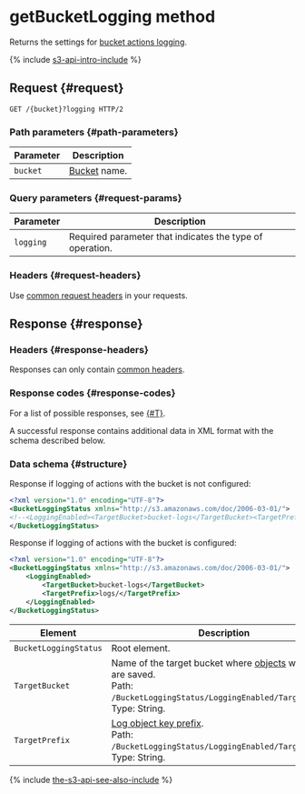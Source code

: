 # getBucketLogging method


Returns the settings for [bucket actions logging](../../../concepts/server-logs.md).

{% include [s3-api-intro-include](../../../../_includes/storage/s3-api-intro-include.md) %}

## Request {#request}

```http
GET /{bucket}?logging HTTP/2
```

### Path parameters {#path-parameters}

Parameter | Description
--- | ---
`bucket` | [Bucket](../../../concepts/bucket.md) name.

### Query parameters {#request-params}

Parameter | Description
--- | ---
`logging` | Required parameter that indicates the type of operation.

### Headers {#request-headers}

Use [common request headers](../common-request-headers.md) in your requests.

## Response {#response}

### Headers {#response-headers}

Responses can only contain [common headers](../common-response-headers.md).

### Response codes {#response-codes}

For a list of possible responses, see [{#T}](../response-codes.md).

A successful response contains additional data in XML format with the schema described below.

### Data schema {#structure}

Response if logging of actions with the bucket is not configured:

```xml
<?xml version="1.0" encoding="UTF-8"?>
<BucketLoggingStatus xmlns="http://s3.amazonaws.com/doc/2006-03-01/">
<!--<LoggingEnabled><TargetBucket>bucket-logs</TargetBucket><TargetPrefix>add/this/prefix/to/my/log/files/access_log-</TargetPrefix></LoggingEnabled>-->
</BucketLoggingStatus>
```

Response if logging of actions with the bucket is configured:

```xml
<?xml version="1.0" encoding="UTF-8"?>
<BucketLoggingStatus xmlns="http://s3.amazonaws.com/doc/2006-03-01/">
    <LoggingEnabled>
        <TargetBucket>bucket-logs</TargetBucket>
        <TargetPrefix>logs/</TargetPrefix>
    </LoggingEnabled>
</BucketLoggingStatus>
```

Element | Description
--- | ---
`BucketLoggingStatus` | Root element.
`TargetBucket` | Name of the target bucket where [objects](../../../concepts/object.md) with logs are saved.<br>Path: `/BucketLoggingStatus/LoggingEnabled/TargetBucket`.<br>Type: String.
`TargetPrefix` | [Log object key prefix](../../../concepts/server-logs.md#key-prefix).<br>Path: `/BucketLoggingStatus/LoggingEnabled/TargetPrefix`.<br>Type: String.

{% include [the-s3-api-see-also-include](../../../../_includes/storage/the-s3-api-see-also-include.md) %}